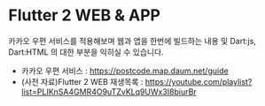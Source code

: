 # Flutter 2 WEB & APP

카카오 우편 서비스를 적용해보며 웹과 앱을 한번에 빌드하는 내용 및
Dart:js, Dart:HTML 의 대한 부분을 익히실 수 있습니다.

* 카카오 우편 서비스 : https://postcode.map.daum.net/guide
* (사전 자료)Flutter 2 WEB 재생목록 : https://youtube.com/playlist?list=PLIKnSA4GMR4O9uTZvKLq9UWx3I8biurBr